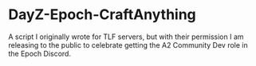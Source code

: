 # DayZ-Epoch-CraftAnything
A script I originally wrote for TLF servers, but with their permission I am releasing to the public to celebrate getting the A2 Community Dev role in the Epoch Discord.
